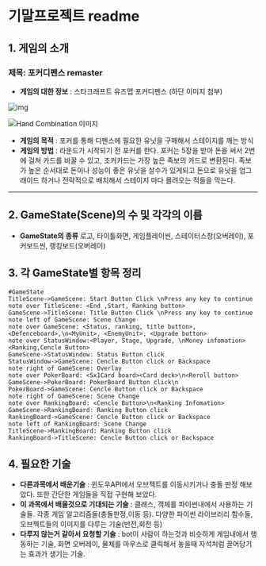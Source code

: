 # 기말프로젝트 readme

## 1. 게임의 소개

### 제목: 포커디펜스 remaster

* **게임의 대한 정보** : 스타크래프트 유즈맵 포커디펜스 (하단 이미지 첨부)

![img](https://i.ytimg.com/vi/RXk4Ao6LtC0/hqdefault.jpg)

![Hand Combination 이미지](https://www.7luck.com/common/images/contents/img_threecard2.jpg)

* **게임의 목적** : 포커를 통해 디펜스에 필요한 유닛을 구매해서 스테이지를 깨는 방식
* **게임의 방법** : 라운드가 시작되기 전 포커를 한다. 포커는 5장을 받아 돈을 써서 2번에 걸쳐 카드를 바꿀 수 있고, 조커카드는 가장 높은 족보의 카드로 변환된다. 족보가 높은 순서대로 돈이나 성능이 좋은 유닛을 살수가 있게되고 돈으로 유닛을 업그래이드 하거나 전략적으로 배치해서 스테이지 마다 몰려오는 적들을 막는다.

<hr/>

## 2. GameState(Scene)의 수 및 각각의 이름

* **GameState의 종류** 
로고, 타이틀화면, 게임플레이씬, 스테이터스창(오버레이), 포커보드씬, 랭킹보드(오버레이)

## 3. 각 GameState별 항목 정리

```sequence
#GameState
TitleScene->GameScene: Start Button Click \nPress any key to continue
note over TitleScene: <End ,Start, Ranking button>
GameScene->TitleScene: Title Button Click \nPress any key to continue
note left of GameScene: Scene Change
note over GameScene: <Status, ranking, title button>, <Defenceboard>,\n<MyUnit>, <EnemyUnit>, <Upgrade button>
note over StatusWindow:<Player, Stage, Upgrade, \nMoney infomation><Ranking,Cencle Button>
GameScene->StatusWindow: Status Button click
StatusWindow->GameScene: Cencle Button click or Backspace
note right of GameScene: Overlay
note over PokerBoard: <5x1Card board><Card deck>\n<Reroll button>
GameScene->PokerBoard: PokerBoard Button click\n
PokerBoard->GameScene: Cencle Button click or Backspace
note right of GameScene: Scene Change
note over RankingBoard: <Cencle Button>\n<Ranking Infomation>
GameScene->RankingBoard: Ranking Button click
RankingBoard->GameScene: Cencle Button click or Backspace
note left of RankingBoard: Scene Change 
TitleScene->RankingBoard: Ranking Button click
RankingBoard->TitleScene: Cencle Button click or Backspace
```

## 4. 필요한 기술

* **다른과목에서 배운기술** : 윈도우API에서 오브젝트를 이동시키거나 충돌 판정 해보았다. 또한 간단한 게임들을 직접 구현해 보았다.
* **이 과목에서 배울것으로 기대되는 기술** : 클래스, 객체를 파이썬내에서 사용하는 기술들. 각종 게임 알고리즘들(충돌판정,이동 등).
  다양한 파이썬 라이브러리 함수들, 오브젝트들의 이미지를 다루는 기술(반전,회전 등)
* **다루지 않는거 같아서 요청할 기술** : bot이 사람이 하는것과 비슷하게 게임내에서 행동하는 기술, 
  화면 오버레이, 물체를 마우스로 클릭해서 놓을때 자석처럼 끌어당기는 효과가 생기는 기술.
